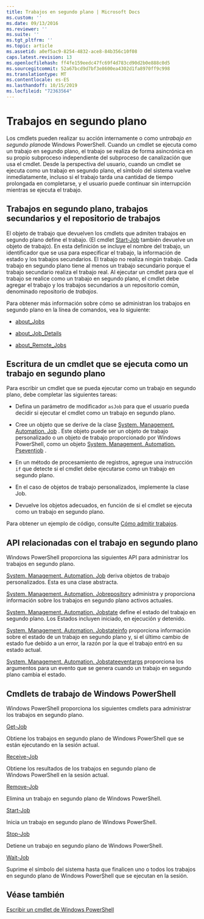 ```yaml
---
title: Trabajos en segundo plano | Microsoft Docs
ms.custom: ''
ms.date: 09/13/2016
ms.reviewer: ''
ms.suite: ''
ms.tgt_pltfrm: ''
ms.topic: article
ms.assetid: a0ef5ac9-8254-4832-ace8-84b356c10f08
caps.latest.revision: 13
ms.openlocfilehash: ff4fe159eedc47fc69f4d783cd90d2b0e888c0d5
ms.sourcegitcommit: 52a67bcd9d7bf3e8600ea4302d1fa8970ff9c998
ms.translationtype: MT
ms.contentlocale: es-ES
ms.lasthandoff: 10/15/2019
ms.locfileid: "72363564"
---
```

# <a name="background-jobs"></a>Trabajos en segundo plano

Los cmdlets pueden realizar su acción internamente o como un*trabajo en segundo plano*de Windows PowerShell. Cuando un cmdlet se ejecuta como un trabajo en segundo plano, el trabajo se realiza de forma asincrónica en su propio subproceso independiente del subproceso de canalización que usa el cmdlet. Desde la perspectiva del usuario, cuando un cmdlet se ejecuta como un trabajo en segundo plano, el símbolo del sistema vuelve inmediatamente, incluso si el trabajo tarda una cantidad de tiempo prolongada en completarse, y el usuario puede continuar sin interrupción mientras se ejecuta el trabajo.

## <a name="background-jobs-child-jobs-and-the-job-repository"></a>Trabajos en segundo plano, trabajos secundarios y el repositorio de trabajos

El objeto de trabajo que devuelven los cmdlets que admiten trabajos en segundo plano define el trabajo. (El cmdlet [Start-Job](/powershell/module/Microsoft.PowerShell.Core/Start-Job) también devuelve un objeto de trabajo). En esta definición se incluye el nombre del trabajo, un identificador que se usa para especificar el trabajo, la información de estado y los trabajos secundarios. El trabajo no realiza ningún trabajo. Cada trabajo en segundo plano tiene al menos un trabajo secundario porque el trabajo secundario realiza el trabajo real. Al ejecutar un cmdlet para que el trabajo se realice como un trabajo en segundo plano, el cmdlet debe agregar el trabajo y los trabajos secundarios a un repositorio común, denominado repositorio de *trabajos*.

Para obtener más información sobre cómo se administran los trabajos en segundo plano en la línea de comandos, vea lo siguiente:

- [about_Jobs](/powershell/module/microsoft.powershell.core/about/about_jobs)

- [about_Job_Details](/powershell/module/microsoft.powershell.core/about/about_job_details)

- [about_Remote_Jobs](/powershell/module/microsoft.powershell.core/about/about_remote_jobs)

## <a name="writing-a-cmdlet-that-runs-as-a-background-job"></a>Escritura de un cmdlet que se ejecuta como un trabajo en segundo plano

Para escribir un cmdlet que se pueda ejecutar como un trabajo en segundo plano, debe completar las siguientes tareas:

- Defina un parámetro de modificador `asJob` para que el usuario pueda decidir si ejecutar el cmdlet como un trabajo en segundo plano.

- Cree un objeto que se derive de la clase [System. Management. Automation. Job](/dotnet/api/System.Management.Automation.Job) . Este objeto puede ser un objeto de trabajo personalizado o un objeto de trabajo proporcionado por Windows PowerShell, como un objeto [System. Management. Automation. Pseventjob](/dotnet/api/System.Management.Automation.PSEventJob) .

- En un método de procesamiento de registros, agregue una instrucción `if` que detecte si el cmdlet debe ejecutarse como un trabajo en segundo plano.

- En el caso de objetos de trabajo personalizados, implemente la clase Job.

- Devuelve los objetos adecuados, en función de si el cmdlet se ejecuta como un trabajo en segundo plano.

Para obtener un ejemplo de código, consulte [Cómo admitir trabajos](./how-to-support-jobs.md).

## <a name="background-job-related-apis"></a>API relacionadas con el trabajo en segundo plano

Windows PowerShell proporciona las siguientes API para administrar los trabajos en segundo plano.

[System. Management. Automation. Job](/dotnet/api/System.Management.Automation.Job) deriva objetos de trabajo personalizados. Esta es una clase abstracta.

[System. Management. Automation. Jobrepository](/dotnet/api/System.Management.Automation.JobRepository) administra y proporciona información sobre los trabajos en segundo plano activos actuales.

[System. Management. Automation. Jobstate](/dotnet/api/System.Management.Automation.JobState) define el estado del trabajo en segundo plano. Los Estados incluyen iniciado, en ejecución y detenido.

[System. Management. Automation. Jobstateinfo](/dotnet/api/System.Management.Automation.JobStateInfo) proporciona información sobre el estado de un trabajo en segundo plano y, si el último cambio de estado fue debido a un error, la razón por la que el trabajo entró en su estado actual.

[System. Management. Automation. Jobstateeventargs](/dotnet/api/System.Management.Automation.JobStateEventArgs) proporciona los argumentos para un evento que se genera cuando un trabajo en segundo plano cambia el estado.

## <a name="windows-powershell-job-cmdlets"></a>Cmdlets de trabajo de Windows PowerShell

Windows PowerShell proporciona los siguientes cmdlets para administrar los trabajos en segundo plano.

[Get-Job](/powershell/module/Microsoft.PowerShell.Core/Get-Job)

Obtiene los trabajos en segundo plano de Windows PowerShell que se están ejecutando en la sesión actual.

[Receive-Job](/powershell/module/Microsoft.PowerShell.Core/Receive-Job)

Obtiene los resultados de los trabajos en segundo plano de Windows PowerShell en la sesión actual.

[Remove-Job](/powershell/module/Microsoft.PowerShell.Core/Remove-Job)

Elimina un trabajo en segundo plano de Windows PowerShell.

[Start-Job](/powershell/module/Microsoft.PowerShell.Core/Start-Job)

Inicia un trabajo en segundo plano de Windows PowerShell.

[Stop-Job](/powershell/module/Microsoft.PowerShell.Core/Stop-Job)

Detiene un trabajo en segundo plano de Windows PowerShell.

[Wait-Job](/powershell/module/Microsoft.PowerShell.Core/Wait-Job)

Suprime el símbolo del sistema hasta que finalicen uno o todos los trabajos en segundo plano de Windows PowerShell que se ejecutan en la sesión.

## <a name="see-also"></a>Véase también

[Escribir un cmdlet de Windows PowerShell](./writing-a-windows-powershell-cmdlet.md)
